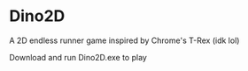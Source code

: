 # Dino2D
A 2D endless runner game inspired by Chrome's T-Rex (idk lol)

Download and run Dino2D.exe to play
